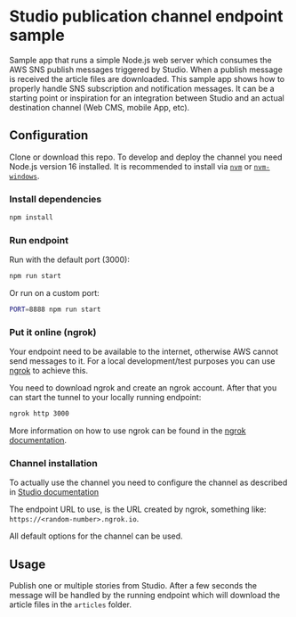 # Studio publication channel endpoint sample

Sample app that runs a simple Node.js web server which consumes the AWS SNS publish messages triggered by Studio. When a publish message is received the article files are downloaded. This sample app shows how to properly handle SNS subscription and notification messages. It can be a starting point or inspiration for an integration between Studio and an actual destination channel (Web CMS, mobile App, etc).

## Configuration

Clone or download this repo. To develop and deploy the channel you need Node.js version 16 installed. It is recommended to install via [`nvm`](https://github.com/creationix/nvm) or [`nvm-windows`](https://github.com/coreybutler/nvm-windows).

### Install dependencies

```bash
npm install
```

### Run endpoint

Run with the default port (3000):

```bash
npm run start
```

Or run on a custom port:

```bash
PORT=8888 npm run start
```

### Put it online (ngrok)

Your endpoint need to be available to the internet, otherwise AWS cannot send messages to it. For a local development/test purposes you can use [ngrok](https://ngrok.com/) to achieve this.

You need to download ngrok and create an ngrok account. After that you can start the tunnel to your locally running endpoint:

```bash
ngrok http 3000
```

More information on how to use ngrok can be found in the [ngrok documentation](https://ngrok.com/docs).

### Channel installation

To actually use the channel you need to configure the channel as described in [Studio documentation](https://helpcenter.woodwing.com/hc/en-us/articles/360040134192--Configuring-Studio-for-publishing-to-a-custom-Publish-Channel)

The endpoint URL to use, is the URL created by ngrok, something like: `https://<random-number>.ngrok.io`.

All default options for the channel can be used.

## Usage

Publish one or multiple stories from Studio. After a few seconds the message will be handled by the running endpoint which will download the article files in the `articles` folder.
